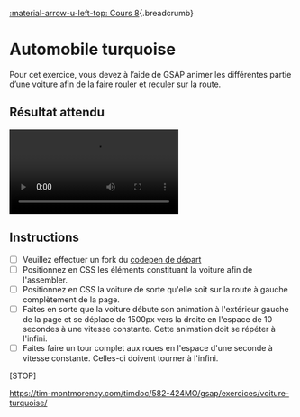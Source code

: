 [:material-arrow-u-left-top: Cours 8](../cours08.md){.breadcrumb}

# Automobile turquoise

Pour cet exercice, vous devez à l’aide de GSAP animer les différentes partie d’une voiture afin de la faire rouler et reculer sur la route.

## Résultat attendu

![type:video](../assets/videos/gsap-voiture-turquoise.mp4)

## Instructions

- [ ] Veuillez effectuer un fork du [codepen de départ](https://codepen.io/tim-momo/pen/KKOqWdz)
- [ ] Positionnez en CSS les éléments constituant la voiture afin de l'assembler.
- [ ] Positionnez en CSS la voiture de sorte qu'elle soit sur la route à gauche complètement de la page.
- [ ] Faites en sorte que la voiture débute son animation à l'extérieur gauche de la page et se déplace de 1500px vers la droite en l'espace de 10 secondes à une vitesse constante. Cette animation doit se répéter à l'infini.
- [ ] Faites faire un tour complet aux roues en l'espace d'une seconde à vitesse constante. Celles-ci doivent tourner à l'infini.

[STOP]

https://tim-montmorency.com/timdoc/582-424MO/gsap/exercices/voiture-turquoise/